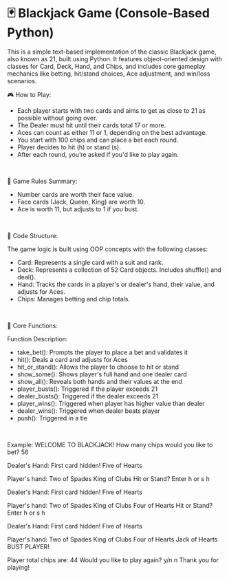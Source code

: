 # 🃏 Blackjack Game (Console-Based Python)
This is a simple text-based implementation of the classic Blackjack game, also known as 21, built using Python. It features object-oriented design with classes for Card, Deck, Hand, and Chips, and includes core gameplay mechanics like betting, hit/stand choices, Ace adjustment, and win/loss scenarios.
<br />

🎮 How to Play:

  * Each player starts with two cards and aims to get as close to 21 as possible without going over.
  * The Dealer must hit until their cards total 17 or more.
  * Aces can count as either 11 or 1, depending on the best advantage.
  * You start with 100 chips and can place a bet each round.
  * Player decides to hit (h) or stand (s).
  * After each round, you’re asked if you'd like to play again.
<br />

🧠 Game Rules Summary:

 * Number cards are worth their face value.
 * Face cards (Jack, Queen, King) are worth 10.
 * Ace is worth 11, but adjusts to 1 if you bust.
<br />


🧱 Code Structure:

The game logic is built using OOP concepts with the following classes:

 * Card: Represents a single card with a suit and rank.
 * Deck: Represents a collection of 52 Card objects. Includes shuffle() and deal().
 * Hand: Tracks the cards in a player's or dealer's hand, their value, and adjusts for Aces.
 * Chips: Manages betting and chip totals.
<br />


🧩 Core Functions:

Function	Description:

 * take_bet():	Prompts the player to place a bet and validates it
 * hit():	Deals a card and adjusts for Aces
 * hit_or_stand():	Allows the player to choose to hit or stand
 * show_some():	Shows player's full hand and one dealer card
 * show_all():	Reveals both hands and their values at the end
 * player_busts():	Triggered if the player exceeds 21
 * dealer_busts():	Triggered if the dealer exceeds 21
 * player_wins():	Triggered when player has higher value than dealer
 * dealer_wins():	Triggered when dealer beats player
 * push():	Triggered in a tie
<br />

Example:
WELCOME TO BLACKJACK!
How many chips would you like to bet? 56

 Dealer's Hand: 
First card hidden!
Five of Hearts

 Player's hand: 
Two of Spades
King of Clubs
Hit or Stand? Enter h or s h

 Dealer's Hand: 
First card hidden!
Five of Hearts

 Player's hand: 
Two of Spades
King of Clubs
Four of Hearts
Hit or Stand? Enter h or s h

 Dealer's Hand: 
First card hidden!
Five of Hearts

 Player's hand: 
Two of Spades
King of Clubs
Four of Hearts
Jack of Hearts
BUST PLAYER!

 Player total chips are: 44
Would you like to play again? y/n n
Thank you for playing!

 
